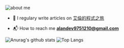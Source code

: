 ![about me](https://gist.githubusercontent.com/sz9751210/2bb0c8f2b40f3b886d6747516f499079/raw/d99297e647c753e48d2475f57484320ab9a575a2/Hi,%2520I'm%2520Alan.png)

- 📝 I regulary write articles on [艾倫的程式之旅]([https://alandev.zeabur.app/](https://sz9751210.github.io/))

- 📬 How to reach me **alandev9751210@gmail.com**

![Anurag's github stats](https://github-readme-stats-git-masterrstaa-rickstaa.vercel.app/api?username=sz9751210&theme=city_lights)
![Top Langs](https://github-readme-stats-git-masterrstaa-rickstaa.vercel.app/api/top-langs/?username=sz9751210&layout=compact&theme=city_lights)

